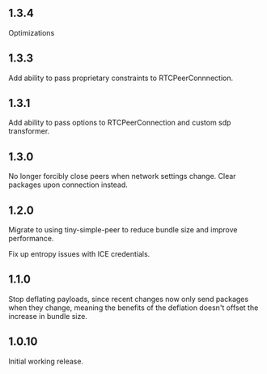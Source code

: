 1.3.4
-----
Optimizations

1.3.3
-----

Add ability to pass proprietary constraints to RTCPeerConnnection.

1.3.1
-----

Add ability to pass options to RTCPeerConnection and custom sdp transformer.

1.3.0
-----

No longer forcibly close peers when network settings change. Clear packages
upon connection instead.

1.2.0
-----

Migrate to using tiny-simple-peer to reduce bundle size and improve performance.

Fix up entropy issues with ICE credentials.

1.1.0
-----

Stop deflating payloads, since recent changes now only send packages when they
change, meaning the benefits of the deflation doesn't offset the increase in
bundle size.


1.0.10
-----

Initial working release.
